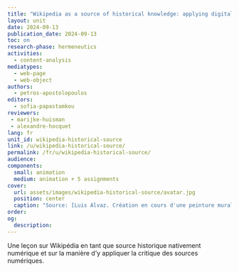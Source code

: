 ```yaml
---
title: "Wikipedia as a source of historical knowledge: applying digital source criticism"
layout: unit
date: 2024-09-13
publication_date: 2024-09-13 
toc: on
research-phase: hermeneutics
activities: 
  - content-analysis 
mediatypes:
  - web-page
  - web-object
authors: 
  - petros-apostolopoulos
editors: 
  - sofia-papastamkou
reviewers:
 - marijke-huisman
 - alexandre-hocquet
lang: fr
unit_id: wikipedia-historical-source
link: /u/wikipedia-historical-source/
permalink: /fr/u/wikipedia-historical-source/
audience: 
components:
  small: animation
  medium: animation + 5 assignments
cover:
  url: assets/images/wikipedia-historical-source/avatar.jpg 
  position: center
  caption: "Source: [Luis Alvaz. Création en cours d'une peinture murale pour célébrer le vingtième anniversaire de Wikipedia en espagnol. 16 mai 2021)](https://commons.wikimedia.org/wiki/File:Proceso_de_creaci%C3%B3n_del_segundo_mural_Wikipedia_20_en_Aguascalientes_38.jpg)"
order: 
og:
  description: 
---
```


 Une leçon sur Wikipédia en tant que source historique nativement numérique et sur la manière d’y appliquer la critique des sources numériques.